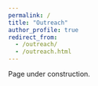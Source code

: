 ```yaml
---
permalink: /
title: "Outreach"
author_profile: true
redirect_from: 
  - /outreach/
  - /outreach.html
---
```


Page under construction.
